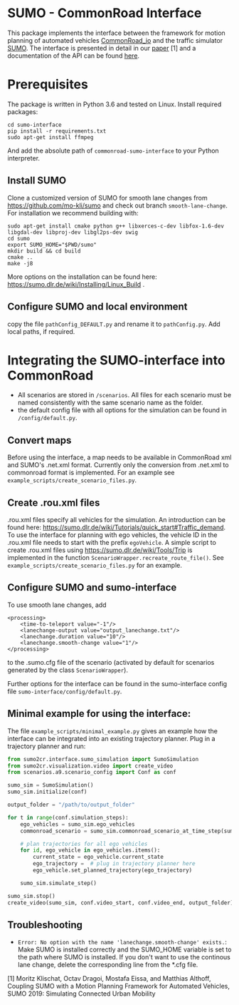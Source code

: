 # SUMO - CommonRoad Interface

This package implements the interface between the framework for motion planning of automated vehicles [CommonRoad_io](https://pypi.org/project/commonroad-io/) and the traffic simulator [SUMO](https://sumo.dlr.de). The interface is presented in detail in our [paper](https://mediatum.ub.tum.de/doc/1486856/344641.pdf) [1] and a documentation of the API can be found [here]( https://commonroad.in.tum.de/static/docs/commonroad-sumo-interface/index.html).

# Prerequisites
The package is written in Python 3.6 and tested on Linux.
Install required packages:
```console
cd sumo-interface
pip install -r requirements.txt
sudo apt-get install ffmpeg
```

And add the absolute path of `commonroad-sumo-interface` to your Python interpreter.

## Install SUMO

Clone a customized version of SUMO for smooth lane changes from https://github.com/mo-kli/sumo and check out branch `smooth-lane-change`.
For installation we recommend building with:

```
sudo apt-get install cmake python g++ libxerces-c-dev libfox-1.6-dev libgdal-dev libproj-dev libgl2ps-dev swig
cd sumo
export SUMO_HOME="$PWD/sumo"
mkdir build && cd build
cmake ..
make -j8
```

More options on the installation can be found here: https://sumo.dlr.de/wiki/Installing/Linux_Build .

## Configure SUMO and local environment
copy the file `pathConfig_DEFAULT.py` and rename it to `pathConfig.py`. Add local paths, if required.

# Integrating the SUMO-interface into CommonRoad
- All scenarios are stored in `/scenarios`. All files for each scenario must be named consistently with the same scenario name as the folder.
- the default config file with all options for the simulation can be found in `/config/default.py`.

## Convert maps
Before using the interface, a map needs to be available in CommonRoad xml and SUMO's .net.xml format. Currently only the conversion from .net.xml to commonroad format is implemented. For an example see `example_scripts/create_scenario_files.py`.

## Create .rou.xml files
.rou.xml files specify all vehicles for the simulation. An introduction can be found here: https://sumo.dlr.de/wiki/Tutorials/quick_start#Traffic_demand.
To use the interface for planning with ego vehicles, the vehicle ID in the .rou.xml file needs to start with the prefix `egoVehicle`.
A simple script to create .rou.xml files using https://sumo.dlr.de/wiki/Tools/Trip is implemented in the function
`ScenarioWrapper.recreate_route_file()`. See `example_scripts/create_scenario_files.py` for an example.

## Configure SUMO and sumo-interface
To use smooth lane changes, add
~~~~
<processing>
	<time-to-teleport value="-1"/>
	<lanechange-output value="output_lanechange.txt"/>
	<lanechange.duration value="10"/>
	<lanechange.smooth-change value="1"/>
</processing>
~~~~
to the .sumo.cfg file of the scenario (activated by default for scenarios generated by the class `ScenarioWrapper`).

Further options for the interface can be found in the sumo-interface config file `sumo-interface/config/default.py`.

## Minimal example for using the interface:
The file `example_scripts/minimal_example.py` gives an example how the interface can be integrated into an existing trajectory planner.
Plug in a trajectory planner and run:
```python
from sumo2cr.interface.sumo_simulation import SumoSimulation
from sumo2cr.visualization.video import create_video
from scenarios.a9.scenario_config import Conf as conf

sumo_sim = SumoSimulation()
sumo_sim.initialize(conf)

output_folder = "/path/to/output_folder"

for t in range(conf.simulation_steps):
    ego_vehicles = sumo_sim.ego_vehicles
    commonroad_scenario = sumo_sim.commonroad_scenario_at_time_step(sumo_sim.current_time_step)

    # plan trajectories for all ego vehicles
    for id, ego_vehicle in ego_vehicles.items():
        current_state = ego_vehicle.current_state
        ego_trajectory =  # plug in trajectory planner here
        ego_vehicle.set_planned_trajectory(ego_trajectory)

    sumo_sim.simulate_step()

sumo_sim.stop()
create_video(sumo_sim, conf.video_start, conf.video_end, output_folder)
```

## Troubleshooting
*    `Error: No option with the name 'lanechange.smooth-change' exists.`: Make SUMO is installed correctly and the SUMO_HOME variable is set to the path where SUMO is installed. If you don't want to use the continous lane change, delete the corresponding line from the *.cfg file.

[1] Moritz Klischat, Octav Dragoi, Mostafa Eissa, and Matthias Althoff, Coupling SUMO with a Motion Planning Framework for Automated Vehicles, SUMO 2019: Simulating Connected Urban Mobility
